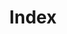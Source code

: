 ---
title: "Index"
layout: index
hasLogo: true
header:
  bg: "/hero-bg.jpg"
  partners:
    - name: "Radio Guerilla"
      logo: "/logo-guerilla.svg"
  title: "all you can handle<br>craft beer tasting sessions"
  subtitle: "30+ International breweries, 60+ beers/day"
  details: "18-19 JUNE 2022 – Club Expirat, Bucharest, Romania"
  cta:
    copy: "Get your ticket now!"
    url: "https://hazefest.iabilet.ro/"
about:
  - "Haze fest is the only international all inclusive / all you can taste festival in Romania."
  - "The ticket gives you access to over 150 beers from over 35 breweries all over the world."
  - "How does it work? The ticket includes one tasting glass which you can use to try all the beers."
  - "For real. You can drink all you want for two days from the best beers in the world."
gallery:
  - img: "/gallery/1.jpg"
    url: "https://www.instagram.com/p/B3zcSxLJklP/"
  - img: "/gallery/2.jpg"
    url: "https://www.instagram.com/p/B3z-LKZJCls/"
  - img: "/gallery/3.jpg"
    url: "https://www.instagram.com/p/B3zpf47p_wb/"
  - img: "/gallery/4.jpg"
    url: "https://www.instagram.com/p/B3zjtQuJ9S-/"
  - img: "/gallery/5.jpg"
    url: "https://www.instagram.com/p/B3zU78zph3t/"
  - img: "/gallery/6.jpg"
    url: "https://www.instagram.com/p/B3xrFdwpql0/"
  - img: "/gallery/7.jpg"
    url: "https://www.instagram.com/p/B3xPZXuJLJu/"
  - img: "/gallery/8.jpg"
    url: "https://www.instagram.com/p/B3wyPO8pm4B/"
  - img: "/gallery/9.jpg"
    url: "https://www.instagram.com/p/B3wtQ1HpzOa/"
    class: "dn dn-l db-m"
quotes:
  - quote: "Hazefest is more than a beer festival, Hazefest is a welcoming community of people passionate about beer and brewing.<br><br>Chill, discover new beers, and explore the phenomenon called craft beer."
    author: "Razvan Costache"
    source: "Universitatea de bere"
    url: "https://universitateadebere.ro/"
  - quote: "As far as Romanian craft beer festivals go, this one takes the top spot.<br><br>From crispy bois and crushable hazies to high octane imperial stouts, from international headliners to local heavyweights, Haze Fest has them all.<br><br>A fantastic 2-days all-you-can-drink bonanza you definitely don't want to miss out on."
    author: "Teodora Romano"
    source: "Beerologique"
    url: "https://beerologique.org/"
  - quote: "The first Romanian festival with an out of this world lineup. Limitless great beer = incredible experience."
    author: "Alexandru Vasile"
    source: "Linii si puncte"
    url: "https://www.youtube.com/channel/UC-uj_WygLlbDMHj5XDmtRJQ"
  - quote: "HazeFest is where you get most tick for your buck. Checks every (missing) box..."
    author: "Dorin Nicolaescu Musteata"
    source: "Dorin's Beers"
    url: "https://www.facebook.com/DorinsBeers"

---